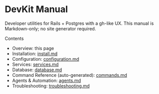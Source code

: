 # DevKit Manual

Developer utilities for Rails + Postgres with a gh-like UX. This manual is Markdown-only; no site generator required.

Contents
- Overview: this page
- Installation: [install.md](./install.md)
- Configuration: [configuration.md](./configuration.md)
- Services: [services.md](./services.md)
- Database: [database.md](./database.md)
- Command Reference (auto-generated): [commands.md](./commands.md)
- Agents & Automation: [agents.md](./agents.md)
- Troubleshooting: [troubleshooting.md](./troubleshooting.md)
